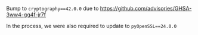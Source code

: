 Bump to ``cryptography==42.0.0`` due to https://github.com/advisories/GHSA-3ww4-gg4f-jr7f

In the process, we were also required to update to ``pyOpenSSL==24.0.0``

